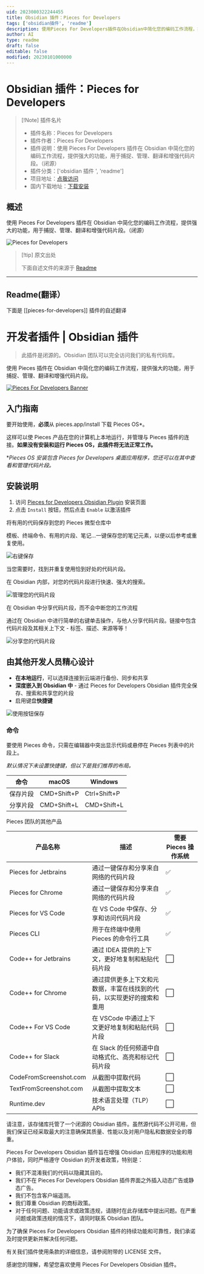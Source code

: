 ```yaml
---
uid: 2023080322244455
title: Obsidian 插件：Pieces for Developers
tags: ['obsidian插件', 'readme']
description: 使用Pieces For Developers插件在Obsidian中简化您的编码工作流程，提供强大的功能，用于捕捉、管理、翻译和增强代码片段。（闭源）
author: AI
type: readme
draft: false
editable: false
modified: 20230101000000
---
```


# Obsidian 插件：Pieces for Developers

> [!Note] 插件名片
> - 插件名称：Pieces for Developers
> - 插件作者：Pieces For Developers
> - 插件说明：使用 Pieces For Developers 插件在 Obsidian 中简化您的编码工作流程，提供强大的功能，用于捕捉、管理、翻译和增强代码片段。（闭源）
> - 插件分类：['obsidian 插件 ', 'readme']
> - 项目地址：[点我访问](https://github.com/pieces-app/obsidian-pieces)
> - 国内下载地址：[下载安装](https://pkmer.cn/products/plugin/pluginMarket/?pieces-for-developers)

## 概述

使用 Pieces For Developers 插件在 Obsidian 中简化您的编码工作流程，提供强大的功能，用于捕捉、管理、翻译和增强代码片段。（闭源）

![Pieces for Developers](https://cdn.pkmer.cn/covers/pieces-for-developers.png!pkmer)

> [!tip] 原文出处
>
>下面自述文件的来源于 [Readme](https://ghproxy.net/https://raw.githubusercontent.com/pieces-app/obsidian-pieces/main/README.md)
>

---

## Readme(翻译）

下面是 [[pieces-for-developers]] 插件的自述翻译

# 开发者插件 | Obsidian 插件

> 此插件是闭源的。Obsidian 团队可以完全访问我们的私有代码库。

使用 Pieces 插件在 Obsidian 中简化您的编码工作流程，提供强大的功能，用于捕捉、管理、翻译和增强代码片段。

[![Pieces For Developers Banner](./assets/readme/pfd-obisidan-plugin-hero.png)](https://youtu.be/x2JdssFEk2I)

## 入门指南

要开始使用，**必须**从 pieces.app/install 下载 Pieces OS*。

这样可以使 Pieces 产品在您的计算机上本地运行，并管理与 Pieces 插件的连接。**如果没有安装和运行 Pieces OS，此插件将无法正常工作。**

*_Pieces OS 安装包含 Pieces for Developers 桌面应用程序，您还可以在其中查看和管理代码片段。_

## 安装说明

1. 访问 [Pieces for Developers Obsidian Plugin](https://obsidian.md/plugins?id=pieces-for-developers) 安装页面
2. 点击 `Install` 按钮，然后点击 `Enable` 以激活插件

将有用的代码保存到您的 Pieces 微型仓库中

模板、终端命令、有用的片段、笔记...一键保存您的笔记元素，以便以后参考或重复使用。

![右键保存](./assets/onboarding/saveWithMenu.png)

当您需要时，找到并重复使用恰到好处的代码片段。

在 Obsidian 内部，对您的代码片段进行快速、强大的搜索。

![管理您的代码片段](./assets/readme/gifs/OBSIDIAN_SEARCH.gif)

在 Obsidian 中分享代码片段，而不会中断您的工作流程

通过在 Obsidian 中进行简单的右键单击操作，与他人分享代码片段。链接中包含代码片段及其相关上下文 - 标签、描述、来源等等！

![分享您的代码片段](./assets/readme/gifs/OBSIDIAN_SHARE.gif)

## 由其他开发人员精心设计

* **在本地运行**，可以选择连接到云端进行备份、同步和共享
* **深度嵌入到 Obsidian 中** - 通过 Pieces for Developers Obsidian 插件完全保存、搜索和共享您的片段
* 启用键盘**快捷键**

![使用按钮保存](./assets/readme/gifs/OBSIDIAN_SAVE.gif)

### 命令

要使用 Pieces 命令，只需在编辑器中突出显示代码或悬停在 Pieces 列表中的片段上。

_默认情况下未设置快捷键，但以下是我们推荐的布局。_

| 命令           | macOS       | Windows      |
|----------------|-------------|--------------|
| 保存片段       | CMD+Shift+P | Ctrl+Shift+P |
| 分享片段       | CMD+Shift+L | CMD+Shift+L |

Pieces 团队的其他产品

| 产品名称                | 描述                                                                                             | 需要 Pieces 操作系统 |
|------------------------|---------------------------------------------------------------------------------------------------------|--------------------|
| Pieces for Jetbrains   | 通过一键保存和分享来自网络的代码片段                                           | ✅                  |
| Pieces for Chrome      | 通过一键保存和分享来自网络的代码片段                                           | ✅                  |
| Pieces for VS Code     | 在 VS Code 中保存、分享和访问代码片段                                                      | ✅                  |
| Pieces CLI             | 用于在终端中使用 Pieces 的命令行工具                                                  | ✅                  |
| Code++ for Jetbrains   | 通过 IDEA 提供的上下文，更好地复制和粘贴代码片段                                                 | ⬜                  |
| Code++ for Chrome      | 通过提供更多上下文和元数据，丰富在线找到的代码，以实现更好的搜索和重用     | ⬜                  |
| Code++ For VS Code     | 在 VSCode 中通过上下文更好地复制和粘贴代码片段                                            | ⬜                  |
| Code++ for Slack       | 在 Slack 的任何频道中自动格式化、高亮和标记代码片段                           | ⬜                  |
| CodeFromScreenshot.com | 从截图中提取代码                                                                          | ⬜                  |
| TextFromScreenshot.com | 从截图中提取文本                                                                          | ⬜                  |
| Runtime.dev            | 技术语言处理（TLP）APIs                                                                | ⬜                  |

请注意，该存储库托管了一个闭源的 Obsidian 插件。虽然源代码不公开可用，但我们保证已经采取最大的注意确保其质量、性能以及对用户隐私和数据安全的尊重。

Pieces For Developers Obsidian 插件旨在增强 Obsidian 应用程序的功能和用户体验，同时严格遵守 Obsidian 的开发者政策，特别是：

* 我们不混淆我们的代码以隐藏其目的。
* 我们不在 Pieces For Developers Obsidian 插件界面之外插入动态广告或静态广告。
* 我们不包含客户端遥测。
* 我们尊重 Obsidian 的商标政策。
* 对于任何问题、功能请求或政策违规，请随时在此存储库中提出问题。在严重问题或政策违规的情况下，请同时联系 Obsidian 团队。

为了确保 Pieces For Developers Obsidian 插件的持续功能和可靠性，我们承诺及时提供更新并解决任何问题。

有关我们插件使用条款的详细信息，请参阅附带的 LICENSE 文件。

感谢您的理解，希望您喜欢使用 Pieces For Developers Obsidian 插件。
